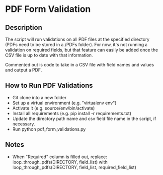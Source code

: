 # PDF Form Validation

## Description

The script will run validations on all PDF files at the specified directory (PDFs need to be stored in a /PDFs folder). For now, it's not running a validation on required fields, but that feature can easily be added once the CSV file is up to date with that information.

Commented out is code to take in a CSV file with field names and values and output a PDF.


## How to Run PDF Validations

* Git clone into a new folder
* Set up a virtual environment (e.g. "virtualenv env")
* Activate it (e.g. source/env/bin/activate)
* Install all requirements (e.g. pip install -r requirements.txt)
* Update the directory path name and csv field file name in the script, if necessary.
* Run python pdf_form_validations.py

## Notes

* When "Required" column is filled out, replace:
loop_through_pdfs(DIRECTORY, field_list)
with
loop_through_pdfs(DIRECTORY, field_list, required_field_list)
